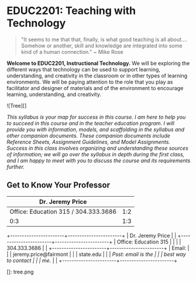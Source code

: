 # EDUC2201: Teaching with Technology

> "It seems to me that that, finally, is what good teaching is all
> about.... Somehow or another, skill and knowledge are integrated into
> some kind of a human connection." \~ Mike Rose

**Welcome to EDUC2201, Instructional Technology.** We will be exploring the different ways that technology can be used to support learning, understanding, and creativity in the classroom or in other types of learning environments. We will be paying attention to the role that you play as facilitator and designer of materials and of the environment to encourage learning, understanding, and creativity.

![Tree][]

*This syllabus is your map for success in this course. I am here to help
you to succeed in this course and in the teacher education program. I
will provide you with information, models, and scaffolding in the
syllabus and other companion documents. These companion documents
include Reference Sheets, Assignment Guidelines, and Model Assignments.
Success in this class involves organizing and understanding these
sources of information; we will go over the syllabus in depth during the
first class, and I am happy to meet with you to discuss the course and
its requirements further.*

## Get to Know Your Professor
| Dr. Jeremy Price |  |
| -- | -- |
| Office: Education 315 / 304.333.3686 | 1:2 |
| 0:3 | 1:3 |

+-----------------------+-----------------------+
| Dr. Jeremy Price      |                       |
+-----------------------+-----------------------+
| Office: Education 315 |                       |
| | 304.333.3686        |                       |
+-----------------------+-----------------------+
| Email:                |                       |
| jeremy.price@fairmont |                       |
| state.edu             |                       |
| *Psst: email is the   |                       |
| best way to contact   |                       |
| me.*                  |                       |
+-----------------------+-----------------------+

  []: tree.png
